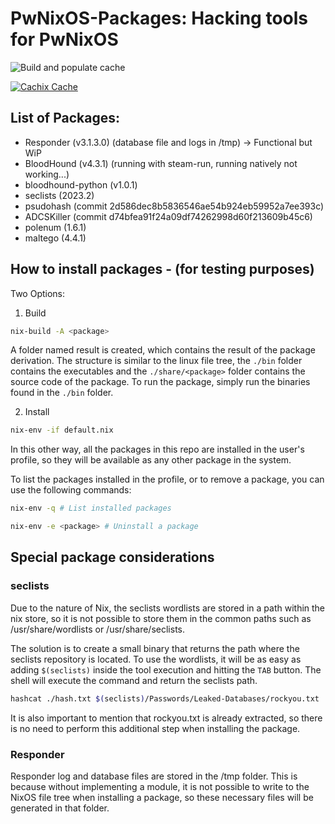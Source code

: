 # PwNixOS-Packages: Hacking tools for PwNixOS

![Build and populate cache](https://github.com/exploitoverload/PwNixOS-Packages/workflows/Build%20and%20populate%20cache/badge.svg)

[![Cachix Cache](https://img.shields.io/badge/cachix-pwnixos-blue.svg)](https://pwnixos.cachix.org)

## List of Packages:

* Responder (v3.1.3.0) (database file and logs in /tmp) -> Functional but WiP
* BloodHound (v4.3.1) (running with steam-run, running natively not working...)
* bloodhound-python (v1.0.1)
* seclists (2023.2)
* psudohash (commit 2d586dec8b5836546ae54b924eb59952a7ee393c)
* ADCSKiller (commit d74bfea91f24a09df74262998d60f213609b45c6)
* polenum (1.6.1)
* maltego (4.4.1)

## How to install packages - (for testing purposes)

Two Options:

1. Build

```zsh
nix-build -A <package>
```
A folder named result is created, which contains the result of the package derivation. The structure is similar to the linux file tree, the `./bin` folder contains the executables and the `./share/<package>` folder contains the source code of the package. To run the package, simply run the binaries found in the `./bin` folder.

2. Install 

```zsh
nix-env -if default.nix
```
In this other way, all the packages in this repo are installed in the user's profile, so they will be available as any other package in the system. 

To list the packages installed in the profile, or to remove a package, you can use the following commands:

```zsh
nix-env -q # List installed packages

nix-env -e <package> # Uninstall a package
```

## Special package considerations

### seclists

Due to the nature of Nix, the seclists wordlists are stored in a path within the nix store, so it is not possible to store them in the common paths such as /usr/share/wordlists or /usr/share/seclists.

The solution is to create a small binary that returns the path where the seclists repository is located. To use the wordlists, it will be as easy as adding `$(seclists)` inside the tool execution and hitting the `TAB` button. The shell will execute the command and return the seclists path.

```zsh
hashcat ./hash.txt $(seclists)/Passwords/Leaked-Databases/rockyou.txt
```

It is also important to mention that rockyou.txt is already extracted, so there is no need to perform this additional step when installing the package.

### Responder

Responder log and database files are stored in the /tmp folder. This is because without implementing a module, it is not possible to write to the NixOS file tree when installing a package, so these necessary files will be generated in that folder.
